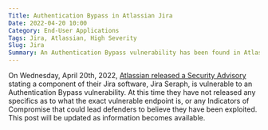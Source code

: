 ```yaml
---
Title: Authentication Bypass in Atlassian Jira
Date: 2022-04-20 10:00
Category: End-User Applications
Tags: Jira, Atlassian, High Severity
Slug: Jira
Summary: An Authentication Bypass vulnerability has been found in Atlassian Jira. This issue can be exploited in certain specific configurations, and has been assigned a bug alert severity of high.
---
```


On Wednesday, April 20th, 2022, [Atlassian released a Security Advisory](https://confluence.atlassian.com/jira/jira-security-advisory-2022-04-20-1115127899.html) stating a component of their Jira software, Jira Seraph, is vulnerable to an Authentication Bypass vulnerability. At this time they have not released any specifics as to what the exact vulnerable endpoint is, or any Indicators of Compromise that could lead defenders to believe they have been exploited. This post will be updated as information becomes available.
